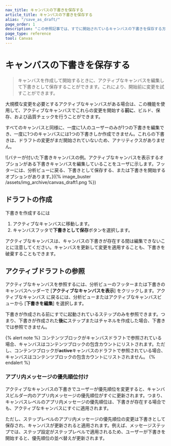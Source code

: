 ```yaml
---
nav_title: キャンバスの下書きを保存する
article_title: キャンバスの下書きを保存する
alias: "/save_as_draft/"
page_order: 1
description: "この参照記事では、すでに開始されているキャンバスの下書きを保存する方法について説明します。"
page_type: reference
tool: Canvas
---
```


# キャンバスの下書きを保存する

> キャンバスを作成して開始するときに、アクティブなキャンバスを編集して下書きとして保存することができます。これにより、開始前に変更を試すことができます。 

大規模な変更を必要とするアクティブなキャンバスがある場合は、この機能を使用して、アクティブなキャンバスでこれらの変更を開始する**前に**、ビルド、保存、および品質チェックを行うことができます。 

すべてのキャンバスと同様に、一度に1人のユーザーのみが1つの下書きを編集でき、一度に1つのキャンバスには1つの下書きしか作成できません。これらの下書きは、ドラフトの変更がまだ開始されていないため、アナリティクスがありません。

\![バナーが付いた下書きキャンバスの例。アクティブなキャンバスを表示するオプションがある下書きキャンバスを編集していることをユーザに示します。フッターには、分析ビューに戻る、下書きとして保存する、または下書きを開始するオプションがあります。]({% image_buster /assets/img_archive/canvas_draft1.png %})

## ドラフトの作成

下書きを作成するには

1. アクティブなキャンバスに移動します。
2. キャンバスフッタで**下書きとして保存**ボタンを選択します。 

アクティブなキャンバスは、キャンバスの下書きが存在する間は編集できないことに注意してください。キャンバスを更新して変更を適用することも、下書きを破棄することもできます。

## アクティブドラフトの参照

アクティブなキャンバスを参照するには、分析ビューのフッターまたは下書きのキャンバスヘッダーで [**アクティブなキャンバスを表示**] をクリックします。アクティブなキャンバス に戻るには、分析ビューまたはアクティブなキャンバスビューから [**下書きを編集**] を選択します。

下書きが作成される前にすでに起動されているステップのみを参照できます。つまり、下書きが作成された**後に**ステップまたはチャネルを作成した場合、下書きでは参照できません。

{% alert note %}
コンテンツブロックがキャンバスドラフトで参照されている場合、キャンバスはコンテンツブロックの包含カウントにリストされます。ただし、コンテンツブロックが**active**キャンバスのドラフトで参照されている場合、キャンバスはコンテンツブロックの包含カウントにリストされません。
{% endalert %}

### アプリ内メッセージの優先順位付け

アクティブなキャンバスの下書きでユーザーが優先順位を変更すると、キャンバスビルダー内のアプリ内メッセージの優先順位がすぐに更新されます。つまり、キャンバスレベルのアプリ内メッセージの優先順位は、下書きが存在する場合でも、アクティブなキャンバスにすぐに適用されます。 

ただし、ステップレベルのアプリ内メッセージの優先順位の変更は下書きとして保存され、キャンバスが更新されると適用されます。例えば、メッセージステップでは、ステップ設定がステップレベルで適用されるため、ユーザーが下書きを開始すると、優先順位の並べ替えが更新されます。


